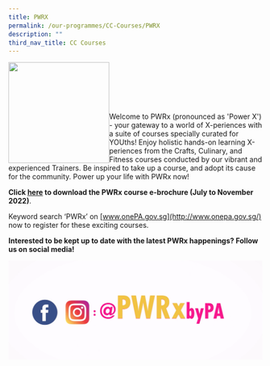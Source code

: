 ```yaml
---
title: PWRX
permalink: /our-programmes/CC-Courses/PWRX
description: ""
third_nav_title: CC Courses
---
```

<img style="height:200px;width:200px" align="left" src="/images/Programmes/CC%20Courses/PWRX-web-banner-S2.jpg"><br><br><br><br><br>

Welcome to PWRx (pronounced as 'Power X') - your gateway to a world of X-periences with a suite of courses specially curated for YOUths! Enjoy holistic hands-on learning X-periences from the Crafts, Culinary, and Fitness courses conducted by our vibrant and experienced Trainers. Be inspired to take up a course, and adopt its cause for the community. Power up your life with PWRx now!


**Click [here](https://go.gov.sg/pwrxjulnov2022) to download the PWRx course e-brochure (July to November 2022)**.


Keyword search ‘PWRx’ on [www.onePA.gov.sg](http://www.onepa.gov.sg/) now to register for these exciting courses. 


**Interested to be kept up to date with the latest PWRx happenings?  Follow us on social media!**

![](/images/Programmes/CC%20Courses/Follow%20us%20on%20social%20media%20PWRx.png)